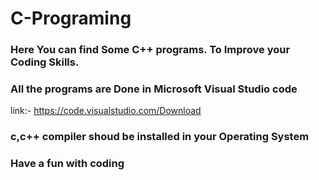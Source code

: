 # C-Programing

### Here You can find Some C++ programs. To Improve your Coding Skills.
### All the programs are Done in Microsoft Visual Studio code
link:- https://code.visualstudio.com/Download

### c,c++ compiler shoud be installed in your Operating System 
### Have a fun with coding

